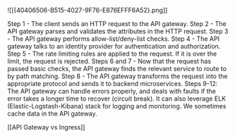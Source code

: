![[{40406506-B515-4027-9F76-E876EFFF6A52}.png]]

Step 1 - The client sends an HTTP request to the API gateway. 
Step 2 - The API gateway parses and validates the attributes in the HTTP request.
Step 3 - The API gateway performs allow-list/deny-list checks.
Step 4 - The API gateway talks to an identity provider for authentication and authorization.
Step 5 - The rate limiting rules are applied to the request. If it is over the limit, the request is rejected.
Steps 6 and 7 - Now that the request has passed basic checks, the API gateway finds the relevant service to route to by path matching.
Step 8 - The API gateway transforms the request into the appropriate protocol and sends it to backend microservices.
Steps 9-12: The API gateway can handle errors properly, and deals with faults if the error takes a longer time to recover (circuit break). It can also leverage ELK (Elastic-Logstash-Kibana) stack for logging and monitoring. We sometimes cache data in the API gateway.

[[API Gateway vs Ingress]]